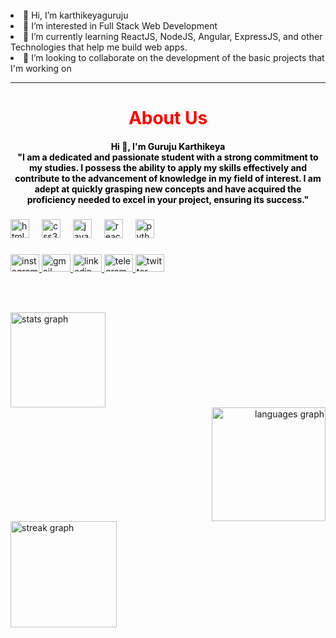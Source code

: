 <br clear="both">
<!-- <img align="left" height="200" src="https://i.ibb.co/Sn5hM0v/My-Image.png"  /> -->
<li> 👋 Hi, I’m karthikeyaguruju<br></li>
<li> 👀 I’m interested in Full Stack Web Development<br></li>
<li> 🌱 I’m currently learning ReactJS, NodeJS, Angular, ExpressJS, and other Technologies that help me build web apps.<br></li>
<li> 💞️ I’m looking to collaborate on the development of the basic projects that I'm working on<br></li>
<hr>
<h1 align="center" style="color:red"> About Us</h1>
<h4 align="center" style="text-decoration: none;color:#000">Hi 👋, I'm Guruju Karthikeya
  <br>"I am a dedicated and passionate student with a strong commitment to my studies. I possess the ability to apply my skills effectively and contribute to the advancement of knowledge in my field of interest. I am adept at quickly grasping new concepts and have acquired the proficiency needed to excel in your project, ensuring its success."</h4>

###

<div align="left">
  <img src="https://cdn.jsdelivr.net/gh/devicons/devicon/icons/html5/html5-original.svg" height="30" alt="html5 logo"  />
  <img width="12" />
  <img src="https://cdn.jsdelivr.net/gh/devicons/devicon/icons/css3/css3-original.svg" height="30" alt="css3 logo"  />
  <img width="12" />
  <img src="https://cdn.jsdelivr.net/gh/devicons/devicon/icons/javascript/javascript-original.svg" height="30" alt="javascript logo"  />
  <img width="12" />
  <img src="https://cdn.jsdelivr.net/gh/devicons/devicon/icons/react/react-original.svg" height="30" alt="react logo"  />
  <img width="12" />
  <img src="https://cdn.jsdelivr.net/gh/devicons/devicon/icons/python/python-original.svg" height="30" alt="python logo"  />
</div>

###

<div align="left">
  <a href="https://www.instagram.com/guruju_karthikeya.naidu/" target="_blank">
    <img src="https://raw.githubusercontent.com/maurodesouza/profile-readme-generator/master/src/assets/icons/social/instagram/default.svg" width="46" height="28" alt="instagram logo"  />
  </a>
  <a href="https://karthikeyaguruju@gmail.com" target="_blank">
    <img src="https://raw.githubusercontent.com/maurodesouza/profile-readme-generator/master/src/assets/icons/social/gmail/default.svg" width="46" height="28" alt="gmail logo"  />
  </a>
  <a href="https://www.linkedin.com/in/karthikeya-guruju/" target="_blank">
    <img src="https://raw.githubusercontent.com/maurodesouza/profile-readme-generator/master/src/assets/icons/social/linkedin/default.svg" width="46" height="28" alt="linkedin logo"  />
  </a>
  <a href="https://t.me/webdev16" target="_blank">
    <img src="https://raw.githubusercontent.com/maurodesouza/profile-readme-generator/master/src/assets/icons/social/telegram/default.svg" width="46" height="28" alt="telegram logo"  />
  </a>
  <a href="https://twitter.com/KarthikeyaGuru2" target="_blank">
    <img src="https://raw.githubusercontent.com/maurodesouza/profile-readme-generator/master/src/assets/icons/social/twitter/default.svg" width="46" height="28" alt="twitter logo"  />
  </a>
</div>

###

<br clear="both">


###



###

<div align="left">
  <img src="https://github-readme-stats.vercel.app/api?username=karthikeyaguruju&hide_title=true&hide_rank=true&show_icons=true&include_all_commits=false&count_private=true&disable_animations=false&theme=dracula&locale=en&hide_border=true&order=1" height="152" alt="stats graph"  /></div>
  <div align="right">
  <img src="https://github-readme-stats.vercel.app/api/top-langs?username=karthikeyaguruju&locale=en&hide_title=true&layout=compact&card_width=320&langs_count=5&theme=dracula&hide_border=true&order=2" height="182" alt="languages graph"  /></div>

  <div align="left">
  <img src="https://streak-stats.demolab.com?user=karthikeyaguruju&locale=en&mode=weekly&theme=dracula&hide_border=true&border_radius=5&order=3" height="170" alt="streak graph"  />
</div>

###
